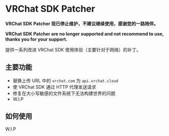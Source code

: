 # VRChat SDK Patcher

**VRChat SDK Patcher 现已停止维护，不建议继续使用，感谢您的一路陪伴。**

**VRChat SDK Patcher are no longer supported and not recommend to use, thanks you for your support.**

提供一系列改进 VRChat SDK 使用体验（主要针对于网络）的补丁。

## 主要功能

- 替换上传 URL 中的 `vrchat.com` 为 `api.vrchat.cloud`
- 使 VRChat SDK 通过 HTTP 代理发送请求
- 修复在大小写敏感的文件系统下无法构建世界的问题
- W.I.P

## 如何使用

W.I.P
